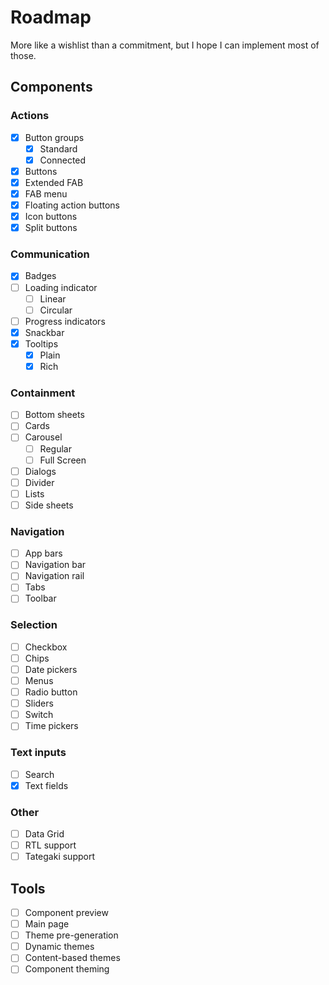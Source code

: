 # Roadmap

More like a wishlist than a commitment, but I hope I can implement most of those.

## Components

### Actions

- [x] Button groups
  - [x] Standard
  - [x] Connected
- [x] Buttons
- [x] Extended FAB
- [x] FAB menu
- [x] Floating action buttons
- [x] Icon buttons
- [x] Split buttons

### Communication

- [x] Badges
- [ ] Loading indicator
  - [ ] Linear
  - [ ] Circular
- [ ] Progress indicators
- [x] Snackbar
- [x] Tooltips
  - [x] Plain
  - [x] Rich

### Containment

- [ ] Bottom sheets
- [ ] Cards
- [ ] Carousel
  - [ ] Regular
  - [ ] Full Screen
- [ ] Dialogs
- [ ] Divider
- [ ] Lists
- [ ] Side sheets

### Navigation

- [ ] App bars
- [ ] Navigation bar
- [ ] Navigation rail
- [ ] Tabs
- [ ] Toolbar

### Selection

- [ ] Checkbox
- [ ] Chips
- [ ] Date pickers
- [ ] Menus
- [ ] Radio button
- [ ] Sliders
- [ ] Switch
- [ ] Time pickers

### Text inputs

- [ ] Search
- [x] Text fields

### Other

- [ ] Data Grid
- [ ] RTL support
- [ ] Tategaki support

## Tools

- [ ] Component preview
- [ ] Main page
- [ ] Theme pre-generation
- [ ] Dynamic themes
- [ ] Content-based themes
- [ ] Component theming
